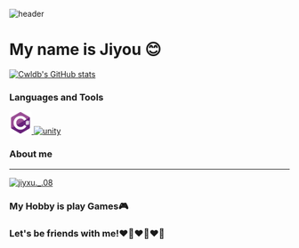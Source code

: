![header](https://capsule-render.vercel.app/api?type=waving&height=300&color=gradient&text=Hi!😊%20nice%20to%20meet%20you&section=header)

#  My name is Jiyou 😊

[![Cwldb's GitHub stats](https://github-readme-stats.vercel.app/api?username=Cwldb)](https://github.com/anuraghazra/github-readme-stats)
<h3 align="left">Languages and Tools</h3>
<p align="left"> <a href="https://www.w3schools.com/cs/" target="_blank" rel="noreferrer"> <img src="https://raw.githubusercontent.com/devicons/devicon/master/icons/csharp/csharp-original.svg" alt="csharp" width="40" height="40"/> </a> <a href="https://unity.com/" target="_blank" rel="noreferrer"> <img src="https://www.vectorlogo.zone/logos/unity3d/unity3d-icon.svg" alt="unity" width="40" height="40"/> </a> </p>

### About me
----
<a href="https://instagram.com/jiyxu._.08" target="blank"><img align="center" src="https://raw.githubusercontent.com/rahuldkjain/github-profile-readme-generator/master/src/images/icons/Social/instagram.svg" alt="jiyxu._.08" height="30" width="40" /></a> <br>
### My Hobby is play Games🎮 <br>
### Let's be friends with me!❤️‍🔥❤️‍🔥❤️‍🔥

<!--
**Cwldb/Cwldb** is a ✨ _special_ ✨ repository because its `README.md` (this file) appears on your GitHub profile.

Here are some ideas to get you started:

- 🔭 I’m currently working on ...
- 🌱 I’m currently learning ...
- 👯 I’m looking to collaborate on ...
- 🤔 I’m looking for help with ...
- 💬 Ask me about ...
- 📫 How to reach me: ...
- 😄 Pronouns: ...
- ⚡ Fun fact: ...
-->

